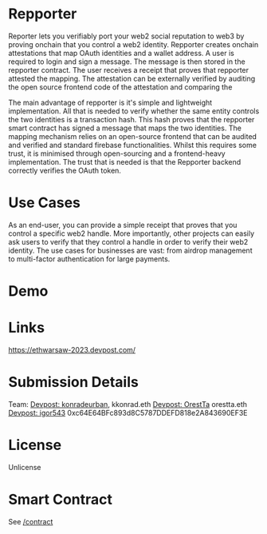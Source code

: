 # Repporter

Reporter lets you verifiably port your web2 social reputation to web3 by proving onchain that you control a web2 identity. Repporter creates onchain attestations that map OAuth identities and a wallet address. A user is required to login and sign a message. The message is then stored in the repporter contract. The user receives a receipt that proves that repporter attested the mapping. The attestation can be externally verified by auditing the open source frontend code of the attestation and comparing the  

The main advantage of repporter is it's simple and lightweight implementation. All that is needed to verify whether the same entity controls the two identities is a transaction hash. This hash proves that the repporter smart contract has signed a message that maps the two identities. The mapping mechanism relies on an open-source frontend that can be audited and verified and standard firebase functionalities. Whilst this requires some trust, it is minimised through open-sourcing and a frontend-heavy implementation. The trust that is needed is that the Repporter backend correctly verifies the OAuth token. 

# Use Cases

As an end-user, you can provide a simple receipt that proves that you control a specific web2 handle. More importantly, other projects can easily ask users to verify that they control a handle in order to verify their web2 identity. The use cases for businesses are vast: from airdrop management to multi-factor authentication for large payments.

# Demo

# Links
https://ethwarsaw-2023.devpost.com/

# Submission Details

Team: 
[Devpost: konradeurban](https://devpost.com/konradeurban), kkonrad.eth
[Devpost: OrestTa](https://devpost.com/OrestTa) orestta.eth
[Devpost: igor543](https://devpost.com/igor543) 0xc64E64BFc893d8C5787DDEFD818e2A843690EF3E

# License

Unlicense

# Smart Contract

See [/contract](/contract)
